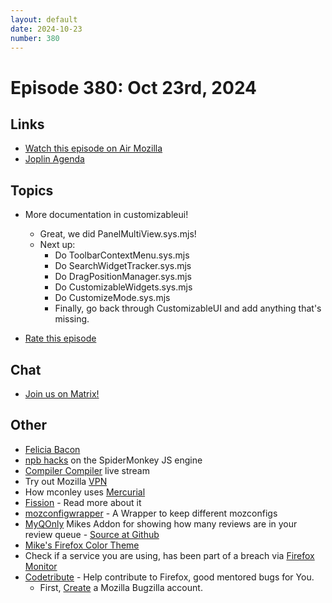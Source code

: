 ```yaml
---
layout: default
date: 2024-10-23
number: 380
---
```


# Episode 380: Oct 23rd, 2024

## Links
* [Watch this episode on Air Mozilla](https://mzl.la/joy-of-coding-2024-10-23)
* [Joplin Agenda](https://mikeconley.ca/joc/agendas/Episode-0380.html)

## Topics
* More documentation in customizableui!
  - Great, we did PanelMultiView.sys.mjs!
  - Next up:
    - Do ToolbarContextMenu.sys.mjs
    - Do SearchWidgetTracker.sys.mjs
    - Do DragPositionManager.sys.mjs
    - Do CustomizableWidgets.sys.mjs
    - Do CustomizeMode.sys.mjs
    - Finally, go back through CustomizableUI and add anything that's missing.

* [Rate this episode](https://forms.gle/u2Qe7W73AbLY3oSK9)

## Chat
* [Join us on Matrix!](https://matrix.to/#/!enWuAmKDOEEPYejXRk:mozilla.org?via=mozilla.org&via=raim.ist)

## Other
* [Felicia Bacon](https://www.youtube.com/channel/UCMtqVykGztIYmj7OpFf7oeQ/videos)
* [npb hacks](https://www.twitch.tv/BackToTheCode) on the SpiderMonkey JS engine
* [Compiler Compiler](https://www.twitch.tv/codehag) live stream
* Try out Mozilla [VPN](https://vpn.mozilla.org/)
* How mconley uses [Mercurial](https://mikeconley.github.io/documents/How_mconley_uses_Mercurial_for_Mozilla_code)
* [Fission](https://firefox-source-docs.mozilla.org/dom/dom/Fission.html) - Read more about it
* [mozconfigwrapper](https://github.com/ahal/mozconfigwrapper) - A Wrapper to keep different mozconfigs
* [MyQOnly](https://addons.mozilla.org/en-US/firefox/addon/myqonly/) Mikes Addon for showing how many reviews are in your review queue - [Source at Github](https://github.com/mikeconley/myqonly)
* [Mike's Firefox Color Theme](https://addons.mozilla.org/en-US/firefox/addon/electricbluegaloo/)
* Check if a service you are using, has been part of a breach via [Firefox Monitor](https://monitor.firefox.com/breaches)
* [Codetribute](https://codetribute.mozilla.org/) - Help contribute to Firefox, good mentored bugs for You.
  - First, [Create](https://bugzilla.mozilla.org/createaccount.cgi) a Mozilla Bugzilla account.

